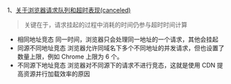 1、[关于浏览器请求队列和超时表现(canceled)](https://blog.csdn.net/u012961419/article/details/121074778)

>关键在于，请求挂起的过程中消耗的时间仍参与超时时间计算

- 相同地址竞态
   同一时间，浏览器只会处理同一地址的一个请求，其他会挂起
- 同源不同地址竞态
   浏览器允许同域名下多个不同地址的并发请求，但也设置了数量上限，例如 Chrome 上限为 6 个。
- 不同源下地址竞态
  浏览器对不同源下的请求不进行竞态，这就是使用 CDN 提高资源并行加载效率的原因
